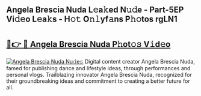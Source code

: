 ## Angela Brescia Nuda L𝚎a𝚔ed N𝚞𝚍e - Part-5EP Vi𝚍𝚎o L𝚎a𝚔s - H𝚘𝚝 O𝚗𝚕yf𝚊ns P𝚑𝚘tos rgLN1

# <h2><a href="http://kf0j8q.oniu.top/?m=Angela+Brescia+Nuda">🔗👉 🔴 Angela Brescia Nuda P𝚑ot𝚘𝚜 V𝚒d𝚎o</a></h2>

[![Angela Brescia Nuda Nu𝚍e𝚜](https://i.imgur.com/0qMVB7G.gif)](http://kf0j8q.oniu.top/?m=Angela+Brescia+Nuda)
Digital content creator Angela Brescia Nuda, famed for publishing dance and lifestyle ideas, through performances and personal vlogs. Trailblazing innovator Angela Brescia Nuda, recognized for their groundbreaking ideas and commitment to creating a better future for all.  
